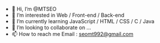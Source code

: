 - 👋 Hi, I’m @MTSEO
- 👀 I’m interested in Web / Front-end / Back-end
- 🌱 I’m currently learning JavaScript / HTML / CSS / C / Java
- 💞️ I’m looking to collaborate on ...
- 📫 How to reach me Email : seomt992@gmail.com

<!---
MTSEO1/MTSEO1 is a ✨ special ✨ repository because its `README.md` (this file) appears on your GitHub profile.
You can click the Preview link to take a look at your changes.
--->
